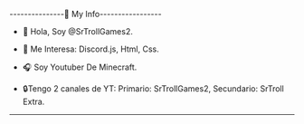 ---------------👤 My Info-----------------

- 👋 Hola, Soy @SrTrollGames2.

- 👀 Me Interesa: Discord.js, Html, Css.

- 🎧 Soy Youtuber De Minecraft.

- 🔒Tengo 2 canales de YT: Primario: SrTrollGames2, Secundario: SrTroll Extra. 

------------------------------------------
